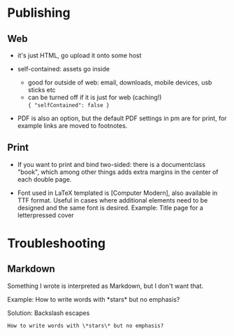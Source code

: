 # Publishing

## Web

- it's just HTML, go upload it onto some host

- self-contained: assets go inside
    - good for outside of web: email, downloads, mobile devices, usb sticks etc
    - can be turned off if it is just for web (caching!)  
      `{ "selfContained": false }`
  
- PDF is also an option, but the default PDF settings in pm are for print, for example links are moved to footnotes.


## Print

- If you want to print and bind two-sided: there is a documentclass "book", which among other things adds extra margins in the center of each double page.

- Font used in LaTeX templated is [Computer Modern], also available in TTF format. Useful in cases where additional elements need to be designed and the same font is desired. Example: Title page for a letterpressed cover


# Troubleshooting


## Markdown

Something I wrote is interpreted as Markdown, but I don't want that.

Example: How to write words with \*stars\* but no emphasis?

Solution: Backslash escapes

```
How to write words with \*stars\* but no emphasis?
```